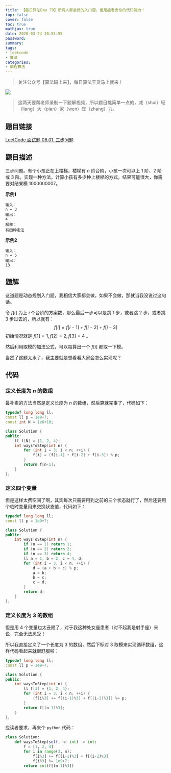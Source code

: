 ```yaml
---
title: 【每日算法Day 79】所有人都会做的入门题，但是能看出你的代码能力！
top: false
cover: false
toc: true
mathjax: true
date: 2020-03-24 10:55:55
password:
summary:
tags:
- leetcode
- 算法
categories:
- 编程算法
---
```


> 关注公众号【算法码上来】，每日算法干货马上就来！

![](/medias/contact.jpg)

> 这两天要帮老师录制一下题解视频，所以题目挑简单一点的，减（shui）轻（liang）大（pian）家（wen）压（zhang）力。

## 题目链接
[LeetCode 面试题 08.01. 三步问题](https://leetcode-cn.com/problems/three-steps-problem-lcci/ "LeetCode 面试题 08.01. 三步问题")

## 题目描述
三步问题。有个小孩正在上楼梯，楼梯有 $n$ 阶台阶，小孩一次可以上 $1$ 阶、$2$ 阶或 $3$ 阶。实现一种方法，计算小孩有多少种上楼梯的方式。结果可能很大，你需要对结果模 $1000000007$。


**示例1**
```text
输入：
n = 3 
输出：
4
解释：
有四种走法
```

**示例2**
```text
输入：
n = 5
输出：
13
```

## 题解
这道题是动态规划入门题，我相信大家都会做，如果不会做，那就当我没说过这句话。

令 $f[i]$ 为上 $i$ 个台阶的方案数，那么最后一步可以是跳 $1$ 步，或者跳 $2$ 步，或者跳 $3$ 步过去的，所以就有：
$$
f[i] = f[i-1] + f[i-2] + f[i-3]
$$
初始情况就是 $f[1] = 1, f[2] = 2, f[3] = 4$ 。

然后利用取模的加法公式，可以每算出一个 $f[i]$ 都取一下模。

当然了这题太水了，我主要就是想看看大家会怎么实现呢？

## 代码
### 定义长度为 $n$ 的数组
最朴素的方法当然是定义长度为 $n$ 的数组，然后算就完事了，代码如下：
```cpp
typedef long long ll;
const ll p = 1e9+7;
const int N = 1e6+10;

class Solution {
public:
    ll f[N] = {1, 2, 4};
    int waysToStep(int n) {
        for (int i = 3; i < n; ++i) {
            f[i] = (f[i-1] + f[i-2] + f[i-3]) % p;
        }
        return f[n-1];
    }
};
```

### 定义四个变量
但是这样太费空间了啊，其实每次只需要用到之前的三个状态就行了，然后还要用个临时变量用来交换状态值，代码如下：
```cpp
typedef long long ll;
const ll p = 1e9+7;

class Solution {
public:
    int waysToStep(int n) {
        if (n == 1) return 1;
        if (n == 2) return 2;
        if (n == 3) return 4;
        ll a = 1, b = 2, c = 4, d;
        for (int i = 3; i < n; ++i) {
            d = (a + b + c) % p;
            a = b;
            b = c;
            c = d;
        }
        return d;
    }
};
```

### 定义长度为 $3$ 的数组
但是用 $4$ 个变量也太丑陋了，对于我这种处女座患者（对不起我是射手座）来说，完全无法忍受！

所以我直接定义了一个长度为 $3$ 的数组，然后下标对 $3$ 取模来实现循环数组，这样代码看起来就很舒服啦：

```cpp
typedef long long ll;
const ll p = 1e9+7;

class Solution {
public:
    int waysToStep(int n) {
        ll f[3] = {1, 2, 4};
        for (int i = 3; i < n; ++i) {
            (f[i%3] += f[(i-1)%3] + f[(i-2)%3]) %= p;
        }
        return f[(n-1)%3];
    }
};
```

应读者要求，再来个 `python` 代码：
```python
class Solution:
    def waysToStep(self, n: int) -> int:
        f = [1, 2, 4]
        for i in range(3, n):
            f[i%3] += f[(i-1)%3] + f[(i-2)%3]
            f[i%3] %= 1e9+7;
        return int(f[(n-1)%3])
```